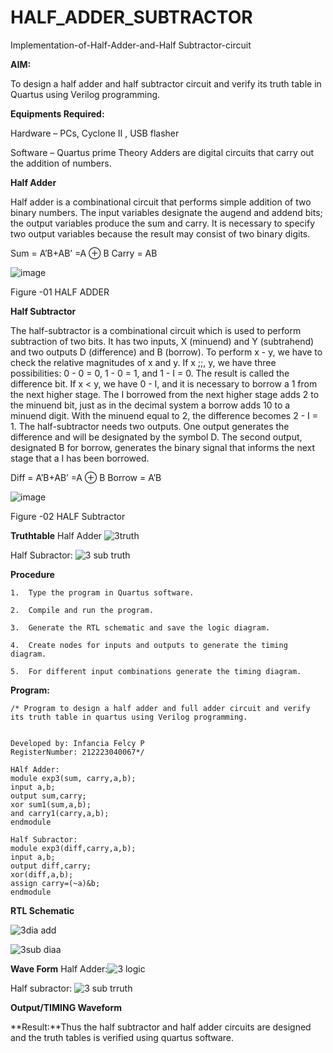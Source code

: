 # HALF_ADDER_SUBTRACTOR

Implementation-of-Half-Adder-and-Half Subtractor-circuit

**AIM:**

To design a half adder and half subtractor circuit and verify its truth table in Quartus using Verilog programming.

**Equipments Required:**

Hardware – PCs, Cyclone II , USB flasher 

Software – Quartus prime Theory Adders are digital circuits that carry out the addition of numbers.

**Half Adder**

Half adder is a combinational circuit that performs simple addition of two binary numbers. The input variables designate the augend and addend bits; the output variables produce the sum and carry. It is necessary to specify two output variables because the result may consist of two binary digits.

Sum = A’B+AB’ =A ⊕ B Carry = AB

![image](https://github.com/naavaneetha/HALF_ADDER_SUBTRACTOR/assets/154305477/bd4a0b2c-cdbc-4184-ab08-81578f121e1f)

Figure -01 HALF ADDER

**Half Subtractor**

The half-subtractor is a combinational circuit which is used to perform subtraction of two bits. It has two inputs, X (minuend) and Y (subtrahend) and two outputs D (difference) and B (borrow). To perform x - y, we have to check the relative magnitudes of x and y. If x ;;, y, we have three possibilities: 0 - 0 = 0, 1 - 0 = 1, and 1 - I = 0. The result is called the difference bit. If x < y, we have 0 - I, and it is necessary to borrow a 1 from the next higher stage. The I borrowed from the next higher stage adds 2 to the minuend bit, just as in the decimal system a borrow adds 10 to a minuend digit. With the minuend equal to 2, the difference becomes 2 - I = 1. The half-subtractor needs two outputs. One output generates the difference and will be designated by the symbol D. The second output, designated B for borrow, generates the binary signal that informs the next stage that a I has been borrowed. 

Diff = A’B+AB’ =A ⊕ B
Borrow = A’B

 ![image](https://github.com/naavaneetha/HALF_ADDER_SUBTRACTOR/assets/154305477/d76b099c-513f-4e7c-843a-e2fd028a531a)

Figure -02 HALF Subtractor

**Truthtable**
Half Adder
![3truth](https://github.com/Infanciafelcy/HALF_ADDER_SUBTRACTOR/assets/155411010/4d8383d4-4ab2-434e-ac10-6826c8ff0983)

Half Subractor:
![3 sub truth](https://github.com/Infanciafelcy/HALF_ADDER_SUBTRACTOR/assets/155411010/07098b86-79d6-4632-915a-3c3c52127679)




**Procedure**
```
1.	Type the program in Quartus software.

2.	Compile and run the program.

3.	Generate the RTL schematic and save the logic diagram.

4.	Create nodes for inputs and outputs to generate the timing diagram.

5.	For different input combinations generate the timing diagram.
```

**Program:**
```
/* Program to design a half adder and full adder circuit and verify its truth table in quartus using Verilog programming.


Developed by: Infancia Felcy P
RegisterNumber: 212223040067*/

HAlf Adder:
module exp3(sum, carry,a,b); 
input a,b; 
output sum,carry; 
xor sum1(sum,a,b); 
and carry1(carry,a,b); 
endmodule

Half Subractor:
module exp3(diff,carry,a,b);
input a,b;
output diff,carry;
xor(diff,a,b);
assign carry=(~a)&b;
endmodule

```

**RTL Schematic**

![3dia add](https://github.com/Infanciafelcy/HALF_ADDER_SUBTRACTOR/assets/155411010/0d8c37fa-35c2-4ff6-9d25-70236209da46)


![3sub diaa](https://github.com/Infanciafelcy/HALF_ADDER_SUBTRACTOR/assets/155411010/d60d9ee2-6ae8-4b07-ada6-92c65749cf2b)

**Wave Form**
Half Adder:![3 logic](https://github.com/Infanciafelcy/HALF_ADDER_SUBTRACTOR/assets/155411010/4052bd18-12f9-4998-b567-ab31fbaec6ec)


Half subractor:
![3 sub trruth](https://github.com/Infanciafelcy/HALF_ADDER_SUBTRACTOR/assets/155411010/98eb646d-81a7-4b19-875a-7b47f2bfc376)





**Output/TIMING Waveform**

**Result:**Thus the half subtractor and half adder circuits are designed and the truth tables is verified using quartus software.
